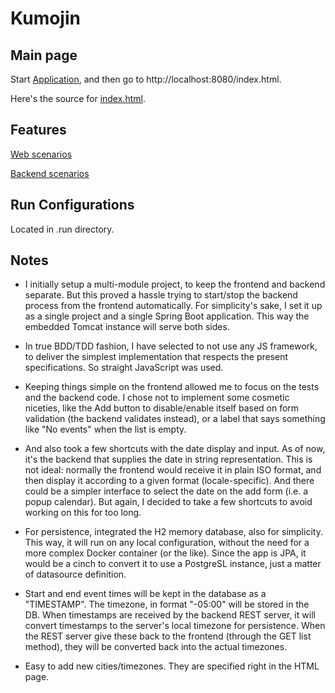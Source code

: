 # Kumojin

## Main page

Start [Application](src/main/java/quebec/virtualite/kumojin/Application.java), and then go
to http://localhost:8080/index.html.

Here's the source for [index.html](src/main/resources/static/index.html).

## Features

[Web scenarios](src/features/frontend/web.feature)

[Backend scenarios](src/features/backend/backend.feature)

## Run Configurations

Located in .run directory.

## Notes

* I initially setup a multi-module project, to keep the frontend and backend separate. But this proved a hassle trying
  to start/stop the backend process from the frontend automatically. For simplicity's sake, I set it up as a single
  project and a single Spring Boot application. This way the embedded Tomcat instance will serve both sides.

* In true BDD/TDD fashion, I have selected to not use any JS framework, to deliver the simplest implementation that
  respects the present specifications. So straight
  JavaScript was used.

* Keeping things simple on the frontend allowed me to focus on the tests and the backend code. I chose not to implement
  some cosmetic niceties, like the Add button to disable/enable itself based on form validation (the backend validates
  instead), or a label that says something like "No events" when the list is empty.

* And also took a few shortcuts with the date display and input. As of now, it's the backend that supplies the date in
  string representation. This is not ideal: normally the frontend would receive it in plain ISO format, and then display
  it according to a given format (locale-specific). And there could be a simpler interface to select the date on the add
  form (i.e. a popup calendar). But again, I decided to take a few shortcuts to avoid working on this for too long.

* For persistence, integrated the H2 memory database, also for simplicity. This way, it will run on any local
  configuration, without the need for a more complex Docker container (or the like). Since the app is JPA, it would be a
  cinch to convert it to use a PostgreSL instance, just a matter of datasource definition.

* Start and end event times will be kept in the database as a "TIMESTAMP". The timezone, in format "-05:00" will be
  stored in the DB. When timestamps are received by the backend REST server, it will convert timestamps to the server's
  local timezone for persistence. When the REST server give these back to the frontend (through the GET list method),
  they will be
  converted back into the actual timezones.

* Easy to add new cities/timezones. They are specified right in the HTML page.